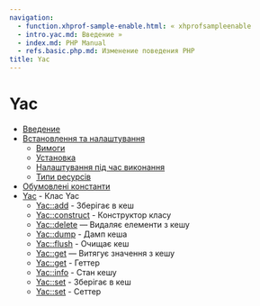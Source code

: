 ```yaml
---
navigation:
  - function.xhprof-sample-enable.html: « xhprofsampleenable
  - intro.yac.md: Введение »
  - index.md: PHP Manual
  - refs.basic.php.md: Изменение поведения PHP
title: Yac
---
```

# Yac

-   [Введение](intro.yac.md)
-   [Встановлення та налаштування](yac.setup.md)
    -   [Вимоги](yac.requirements.md)
    -   [Установка](yac.installation.md)
    -   [Налаштування під час виконання](yac.configuration.md)
    -   [Типи ресурсів](yac.resources.md)
-   [Обумовлені константи](yac.constants.md)
-   [Yac](class.yac.md) - Клас Yac
    -   [Yac::add](yac.add.md) - Зберігає в кеш
    -   [Yac::construct](yac.construct.md) - Конструктор класу
    -   [Yac::delete](yac.delete.md) — Видаляє елементи з кешу
    -   [Yac::dump](yac.dump.md) - Дамп кеша
    -   [Yac::flush](yac.flush.md) - Очищає кеш
    -   [Yac::get](yac.get.md) — Витягує значення з кешу
    -   [Yac::get](yac.getter.md) - Геттер
    -   [Yac::info](yac.info.md) - Стан кешу
    -   [Yac::set](yac.set.md) - Зберігає в кеш
    -   [Yac::set](yac.setter.md) - Сеттер
